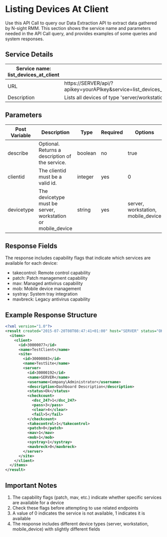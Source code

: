 # Listing Devices At Client

Use this API Call to query our Data Extraction API to extract data gathered by N-sight RMM. This section shows the service name and parameters needed in the API Call query, and provides examples of some queries and system responses.

## Service Details

| Service name: list_devices_at_client |                                                                                                                                                        |
| ------------------------------------ | ------------------------------------------------------------------------------------------------------------------------------------------------------ |
| URL                                  | https://SERVER/api/?apikey=yourAPIkey&service=list_devices_at_client&required_parameters=required_parameters[&optional_parameters=optional_parameters] |
| Description                          | Lists all devices of type 'server/workstation' for a client. Note: Default ordering first by sitename then by devicename                               |

## Parameters

| Post Variable | Description                                                 | Type    | Required | Options                            | Default |
| ------------- | ----------------------------------------------------------- | ------- | -------- | ---------------------------------- | ------- |
| describe      | Optional. Returns a description of the service.             | boolean | no       | true                               | 0       |
| clientid      | The clientid must be a valid id.                            | integer | yes      | 0                                  | 0       |
| devicetype    | The devicetype must be server, workstation or mobile_device | string  | yes      | server, workstation, mobile_device | server  |

## Response Fields

The response includes capability flags that indicate which services are available for each device:

- takecontrol: Remote control capability
- patch: Patch management capability
- mav: Managed antivirus capability
- mob: Mobile device management
- systray: System tray integration
- mavbreck: Legacy antivirus capability

## Example Response Structure

```xml
<?xml version="1.0"?>
<result created="2015-07-20T08T08:47:41+01:00" host="SERVER" status="OK">
  <items>
    <client>
      <id>30000077</id>
      <name>TestClient</name>
      <site>
        <id>30000083</id>
        <name>TestSite</name>
        <server>
          <id>30000192</id>
          <name>SERVER</name>
          <username>Company\Administrator</username>
          <description>Dashboard Description</description>
          <status>Ok</status>
          <checkcount>
            <dsc_247>1</dsc_247>
            <pass>3</pass>
            <clear>4</clear>
            <fail>5</fail>
          </checkcount>
          <takecontrol>1</takecontrol>
          <patch>0</patch>
          <mav>1</mav>
          <mob>1</mob>
          <systray>1</systray>
          <mavbreck>0</mavbreck>
        </server>
      </site>
    </client>
  </items>
</result>
```

## Important Notes

1. The capability flags (patch, mav, etc.) indicate whether specific services are available for a device
2. Check these flags before attempting to use related endpoints
3. A value of 0 indicates the service is not available, 1 indicates it is available
4. The response includes different device types (server, workstation, mobile_device) with slightly different fields